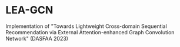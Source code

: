 # LEA-GCN
Implementation of "Towards Lightweight Cross-domain Sequential Recommendation via External Attention-enhanced Graph Convolution Network" (DASFAA 2023)
